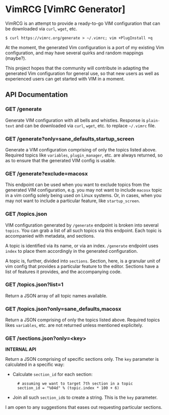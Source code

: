 VimRCG [VimRC Generator]
========================

VimRCG is an attempt to provide a ready-to-go VIM configuration that can be
downloaded via `curl`, `wget`, etc.

    $ curl https://vimrc.org/generate > ~/.vimrc; vim +PlugInstall +q

At the moment, the generated Vim configuration is a port of my existing Vim
configuration, and may have several quirks and random mappings (maybe?).

This project hopes that the community will contribute in adapting the generated
Vim configuration for general use, so that new users as well as experienced
users can get started with VIM in a moment.

API Documentation
-----------------

### GET /generate

Generate VIM configuration with all bells and whistles. Response is `plain-text`
and can be downloaded via `curl`, `wget`, etc. to replace `~/.vimrc` file.

### GET /generate?only=sane_defaults,startup_screen

Generate a VIM configuration comprising of only the topics listed above.
Required topics like `variables`, `plugin_manager`, etc. are always returned, so
as to ensure that the generated VIM config is usable.

### GET /generate?exclude=macosx

This endpoint can be used when you want to exclude topics from the generated VIM
configuration, e.g. you may not want to include `macosx` topic in a vim config
solely being used on Linux systems. Or, in cases, when you may not want to
include a particular feature, like `startup_screen`.

### GET /topics.json

VIM configuration generated by `/generate` endpoint is broken into several
`topics`. You can grab a list of all such topics via this endpoint. Each topic
is accompanied with metadata, and sections.

A topic is identified via its name, or via an index. `/generate` endpoint uses
`index` to place them accordingly in the generated configuration.

A topic is, further, divided into `sections`. Section, here, is a granular unit
of vim config that provides a particular feature to the editor. Sections have
a list of features it provides, and the accompanying code.

### GET /topics.json?list=1

Return a JSON array of all topic names available.

### GET /topics.json?only=sane_defaults,macosx

Return a JSON comprising of only the topics listed above. Required topics likes
`variables`, etc. are not returned unless mentioned explicitely.

### GET /sections.json?only=\<key\>

**INTERNAL API**

Return a JSON comprising of specific sections only. The `key` parameter is
calculated in a specific way:

- Calculate `section_id` for each section:
  
        # assuming we want to target 7th section in a topic
        section_id = "%04d" % (topic.index * 100 + 6)

- Join all such `section_id`s to create a string. This is the `key` parameter.

I am open to any suggestions that eases out requesting particular sections.
